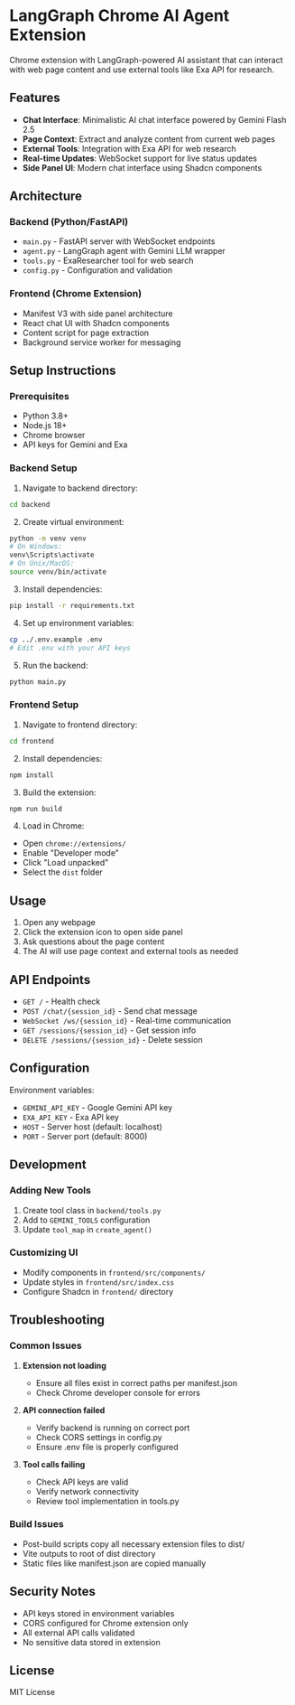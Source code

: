 # LangGraph Chrome AI Agent Extension

Chrome extension with LangGraph-powered AI assistant that can interact with web page content and use external tools like Exa API for research.

## Features

- **Chat Interface**: Minimalistic AI chat interface powered by Gemini Flash 2.5
- **Page Context**: Extract and analyze content from current web pages
- **External Tools**: Integration with Exa API for web research
- **Real-time Updates**: WebSocket support for live status updates
- **Side Panel UI**: Modern chat interface using Shadcn components

## Architecture

### Backend (Python/FastAPI)
- `main.py` - FastAPI server with WebSocket endpoints
- `agent.py` - LangGraph agent with Gemini LLM wrapper
- `tools.py` - ExaResearcher tool for web search
- `config.py` - Configuration and validation

### Frontend (Chrome Extension)
- Manifest V3 with side panel architecture
- React chat UI with Shadcn components
- Content script for page extraction
- Background service worker for messaging

## Setup Instructions

### Prerequisites
- Python 3.8+
- Node.js 18+
- Chrome browser
- API keys for Gemini and Exa

### Backend Setup

1. Navigate to backend directory:
```bash
cd backend
```

2. Create virtual environment:
```bash
python -m venv venv
# On Windows:
venv\Scripts\activate
# On Unix/MacOS:
source venv/bin/activate
```

3. Install dependencies:
```bash
pip install -r requirements.txt
```

4. Set up environment variables:
```bash
cp ../.env.example .env
# Edit .env with your API keys
```

5. Run the backend:
```bash
python main.py
```

### Frontend Setup

1. Navigate to frontend directory:
```bash
cd frontend
```

2. Install dependencies:
```bash
npm install
```

3. Build the extension:
```bash
npm run build
```

4. Load in Chrome:
- Open `chrome://extensions/`
- Enable "Developer mode"
- Click "Load unpacked"
- Select the `dist` folder

## Usage

1. Open any webpage
2. Click the extension icon to open side panel
3. Ask questions about the page content
4. The AI will use page context and external tools as needed

## API Endpoints

- `GET /` - Health check
- `POST /chat/{session_id}` - Send chat message
- `WebSocket /ws/{session_id}` - Real-time communication
- `GET /sessions/{session_id}` - Get session info
- `DELETE /sessions/{session_id}` - Delete session

## Configuration

Environment variables:
- `GEMINI_API_KEY` - Google Gemini API key
- `EXA_API_KEY` - Exa API key
- `HOST` - Server host (default: localhost)
- `PORT` - Server port (default: 8000)

## Development

### Adding New Tools
1. Create tool class in `backend/tools.py`
2. Add to `GEMINI_TOOLS` configuration
3. Update `tool_map` in `create_agent()`

### Customizing UI
- Modify components in `frontend/src/components/`
- Update styles in `frontend/src/index.css`
- Configure Shadcn in `frontend/` directory

## Troubleshooting

### Common Issues

1. **Extension not loading**
   - Ensure all files exist in correct paths per manifest.json
   - Check Chrome developer console for errors

2. **API connection failed**
   - Verify backend is running on correct port
   - Check CORS settings in config.py
   - Ensure .env file is properly configured

3. **Tool calls failing**
   - Check API keys are valid
   - Verify network connectivity
   - Review tool implementation in tools.py

### Build Issues
- Post-build scripts copy all necessary extension files to dist/
- Vite outputs to root of dist directory
- Static files like manifest.json are copied manually

## Security Notes

- API keys stored in environment variables
- CORS configured for Chrome extension only
- All external API calls validated
- No sensitive data stored in extension

## License

MIT License
